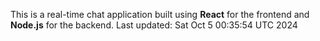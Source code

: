 This is a real-time chat application built using **React** for the frontend and **Node.js** for the backend.
Last updated: Sat Oct  5 00:35:54 UTC 2024
